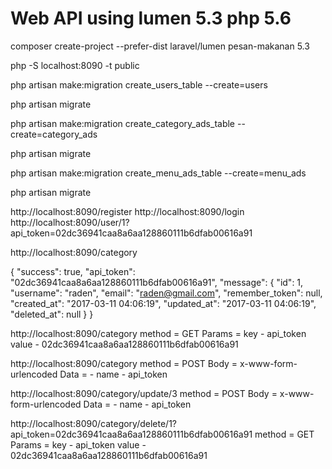 # Web API using lumen 5.3 php 5.6


composer create-project --prefer-dist laravel/lumen pesan-makanan 5.3

php -S localhost:8090 -t public

php artisan make:migration create_users_table --create=users

php artisan migrate

php artisan make:migration create_category_ads_table --create=category_ads

php artisan migrate

php artisan make:migration create_menu_ads_table --create=menu_ads

php artisan migrate





http://localhost:8090/register
http://localhost:8090/login
http://localhost:8090/user/1?api_token=02dc36941caa8a6aa128860111b6dfab00616a91


http://localhost:8090/category



{
  "success": true,
  "api_token": "02dc36941caa8a6aa128860111b6dfab00616a91",
  "message": {
    "id": 1,
    "username": "raden",
    "email": "raden@gmail.com",
    "remember_token": null,
    "created_at": "2017-03-11 04:06:19",
    "updated_at": "2017-03-11 04:06:19",
    "deleted_at": null
  }
}

http://localhost:8090/category
    method  = GET
    Params  =
              key
                - api_token
              value
              - 02dc36941caa8a6aa128860111b6dfab00616a91 

http://localhost:8090/category
    method  = POST
    Body    = x-www-form-urlencoded
    Data    =
              - name
              - api_token 


http://localhost:8090/category/update/3
    method  = POST
    Body    = x-www-form-urlencoded
    Data    =
              - name
              - api_token 


http://localhost:8090/category/delete/1?api_token=02dc36941caa8a6aa128860111b6dfab00616a91
    method  = GET
    Params  =
              key
                - api_token
              value
              - 02dc36941caa8a6aa128860111b6dfab00616a91 